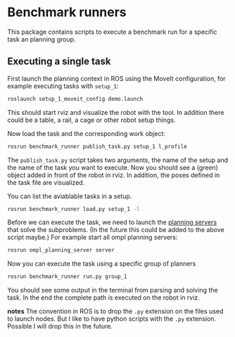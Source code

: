 # Benchmark runners

This package contains scripts to execute a benchmark run for a specific task an planning group.


## Executing a single task

First launch the planning context in ROS using the MoveIt configuration, for example executing tasks with `setup_1`:
```bash
roslaunch setup_1_moveit_config demo.launch
```
This should start rviz and visualize the robot with the tool. In addition there could be a table, a rail, a cage or other robot setup things.

Now load the task and the corresponding work object:
```bash
rosrun benchmark_runner publish_task.py setup_1 l_profile
```
The `publish_task.py` script takes two arguments, the name of the setup and the name of the task you want to execute. Now you should see a (green) object added in front of the robot in rviz. In addition, the poses defined in the task file are visualized.

You can list the aviablable tasks in a setup.
```bash
rosrun benchmark_runner load.py setup_1 -l
```

Before we can execute the task, we need to launch the [planning servers](https://github.com/JeroenDM/benchmark_planning_servers) that solve the subproblems. (In the future this could be added to the above script maybe.)
For example start all ompl planning servers:
```bash
rosrun ompl_planning_server server
```

Now you can execute the task using a specific group of planners
```bash
rosrun benchmark_runner run.py group_1
```
You should see some output in the terminal from parsing and solving the task.
In the end the complete path is executed on the robot in rviz.

**notes**
The convention in ROS is to drop the `.py` extension on the files used to launch nodes. But I like to have python scripts with the `.py` extension.
Possible I will drop this in the future.

